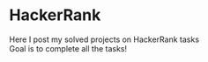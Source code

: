 # HackerRank
Here I post my solved projects on HackerRank tasks<br>
Goal is to complete all the tasks! 
